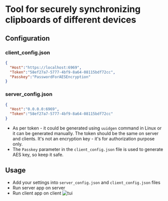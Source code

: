 # Tool for securely synchronizing clipboards of different devices

## Configuration
### client_config.json
```json
{
  "Host":"https://localhost:6969",
  "Token":"58ef27a7-5777-4bf9-8a64-08115bdf72cc",
  "Passkey":"PasswordForAESEncryption"
}
```

### server_config.json
```json
{
  "Host":"0.0.0.0:6969",
  "Token":"58ef27a7-5777-4bf9-8a64-08115bdf72cc"
}
```
* As per token - it could be generated using `uuidgen` command in Linux or it can be generated manually.
The token should be the same on server and clients. It's not an encryption key - it's for authorization purpose only.
* The `Passkey` parameter in the `client_config.json` file is used to generate AES key, so keep it safe.

 ## Usage
 * Add your settings into `server_config.json` and `client_config.json` files
 * Run server app on server
 * Run client app on client
![tui](https://github.com/andrewzuy/SharedClipboard/assets/25224814/ef8b36a7-f177-4da6-9854-88f467ead7a1)

